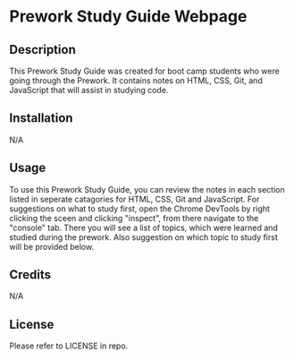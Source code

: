 # Prework Study Guide Webpage

## Description

This Prework Study Guide was created for boot camp students who were going through the Prework. It contains notes on HTML, CSS, Git, and JavaScript that will assist in studying code.

## Installation

N/A

## Usage

To use this Prework Study Guide, you can review the notes in each section listed in seperate catagories for HTML, CSS, Git and JavaScript. For suggestions on what to study first, open the Chrome DevTools by right clicking the sceen and clicking "inspect", from there navigate to the "console" tab. There you will see a list of topics, which were learned and studied during the prework. Also suggestion on which topic to study first will be provided below.

## Credits

N/A

## License

Please refer to LICENSE in repo.